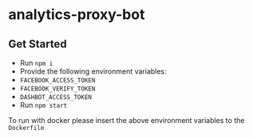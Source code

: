 analytics-proxy-bot
================

## Get Started
- Run `npm i` 
- Provide the following environment variables:
 - `FACEBOOK_ACCESS_TOKEN`
 - `FACEBOOK_VERIFY_TOKEN`
 - `DASHBOT_ACCESS_TOKEN`
- Run `npm start`
 
To run with docker please insert the above environment variables to the `Dockerfile`